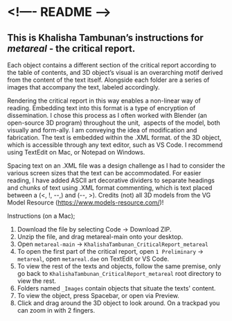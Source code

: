 # <!—- README ——>
## This is Khalisha Tambunan’s instructions for _metareal_ - the critical report.

Each object contains a different section of the critical report according to the table of contents, and 3D object’s visual is an overarching motif derived from the content of the text itself. Alongside each folder are a series of images that accompany the text, labeled accordingly.

Rendering the critical report in this way enables a non-linear way of reading. Embedding text into this format is a type of encryption of dissemination. I chose this process as I often worked with Blender (an open-source 3D program) throughout the unit,  aspects of the model, both visually and form-ally. I am conveying the idea of modification and fabrication. The text is embedded within the .XML format. of the 3D object, which is accessible through any text editor, such as VS Code. I recommend using TextEdit on Mac, or Notepad on Windows. 

Spacing text on an .XML file was a design challenge as I had to consider the various screen sizes that the text can be accommodated. For easier reading, I have added ASCII art decorative dividers to separate headings and chunks of text using .XML format commenting, which is text placed between a (<, !, --,) and (--, >).
Credits (not) all 3D models from the VG Model Resource (https://www.models-resource.com/)!

Instructions (on a Mac);
1. Download the file by selecting Code -> Download ZIP.
2. Unzip the file, and drag metareal-main onto your desktop.
3. Open `metareal-main` -> `KhalishaTambunan_CriticalReport_metareal`
4. To open the first part of the critical report, open `1 Preliminary` -> `metareal`, open `metareal.dae` on TextEdit or VS Code.
5. To view the rest of the texts and objects, follow the same premise, only go back to `KhalishaTambunan_CriticalReport_metareal` root directory to view the rest.
6. Folders named `_Images` contain objects that situate the texts' content.
7. To view the object, press Spacebar, or open via Preview.
8. Click and drag around the 3D object to look around. On a trackpad you can zoom in with 2 fingers.
